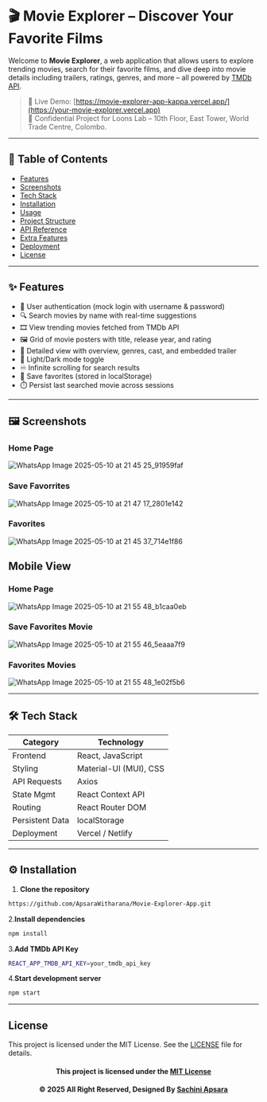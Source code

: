 # 🎬 Movie Explorer – Discover Your Favorite Films

Welcome to **Movie Explorer**, a web application that allows users to explore trending movies, search for their favorite films, and dive deep into movie details including trailers, ratings, genres, and more – all powered by [TMDb API](https://developers.themoviedb.org/3).

> 🚀 Live Demo: [https://movie-explorer-app-kappa.vercel.app/](https://your-movie-explorer.vercel.app)  
> 📂 Confidential Project for Loons Lab – 10th Floor, East Tower, World Trade Centre, Colombo.

---

## 📌 Table of Contents

- [Features](#-features)
- [Screenshots](#-screenshots)
- [Tech Stack](#-tech-stack)
- [Installation](#-installation)
- [Usage](#-usage)
- [Project Structure](#-project-structure)
- [API Reference](#-api-reference)
- [Extra Features](#-extra-features)
- [Deployment](#-deployment)
- [License](#-license)

---

## ✨ Features

- 🔐 User authentication (mock login with username & password)
- 🔍 Search movies by name with real-time suggestions
- 🎞️ View trending movies fetched from TMDb API
- 🖼️ Grid of movie posters with title, release year, and rating
- 📄 Detailed view with overview, genres, cast, and embedded trailer
- 🌙 Light/Dark mode toggle
- ♾️ Infinite scrolling for search results
- 💾 Save favorites (stored in localStorage)
- ⏱️ Persist last searched movie across sessions

---

## 🖼️ Screenshots

### Home Page
![WhatsApp Image 2025-05-10 at 21 45 25_91959faf](https://github.com/user-attachments/assets/9a95cd52-c56e-43f6-855f-aafbe83a7b3f)

### Save Favorrites
![WhatsApp Image 2025-05-10 at 21 47 17_2801e142](https://github.com/user-attachments/assets/5991d30b-ef70-4fe5-97f9-d4771c271a7b)

### Favorites
![WhatsApp Image 2025-05-10 at 21 45 37_714e1f86](https://github.com/user-attachments/assets/c91558c7-09d6-4606-80fd-07e78dee5459)

## Mobile View
### Home Page
![WhatsApp Image 2025-05-10 at 21 55 48_b1caa0eb](https://github.com/user-attachments/assets/5b9e3298-4b5c-4e51-baa1-f90ac12c0f19)

### Save Favorites Movie
![WhatsApp Image 2025-05-10 at 21 55 46_5eaaa7f9](https://github.com/user-attachments/assets/3733b7e7-1d83-42ca-88d7-b17857bce565)

### Favorites Movies
![WhatsApp Image 2025-05-10 at 21 55 48_1e02f5b6](https://github.com/user-attachments/assets/f8b5e174-272f-4687-be04-7ae22c2d88d4)



---

## 🛠️ Tech Stack

| Category       | Technology              |
|----------------|-------------------------|
| Frontend       | React, JavaScript       |
| Styling        | Material-UI (MUI), CSS  |
| API Requests   | Axios                   |
| State Mgmt     | React Context API       |
| Routing        | React Router DOM        |
| Persistent Data| localStorage            |
| Deployment     | Vercel / Netlify        |

---

## ⚙️ Installation

1. **Clone the repository**

```bash
https://github.com/ApsaraWitharana/Movie-Explorer-App.git
```
2.**Install dependencies**
```bash
npm install
```
3.**Add TMDb API Key**
```bash
REACT_APP_TMDB_API_KEY=your_tmdb_api_key
```
4.**Start development server**
```bash
npm start
```
---
## License
This project is licensed under the MIT License. See the [LICENSE](LICENSE) file for details.

<div align="center">

#### This project is licensed under the [MIT License](LICENSE)

#### © 2025 All Right Reserved, Designed By [Sachini Apsara](https://github.com/ApsaraWitharana)

</div>
